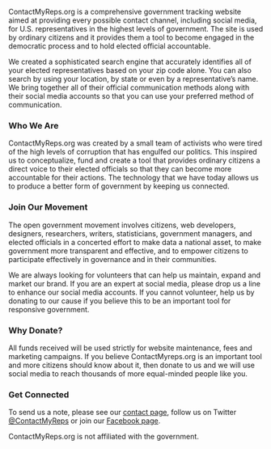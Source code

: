 ContactMyReps.org is a comprehensive government tracking website aimed at providing every possible contact channel, including social media, for U.S. representatives in the highest levels of government. The site is used by ordinary citizens and it  provides them a tool to become engaged in the democratic process and to hold elected official accountable.

We created a sophisticated search engine that accurately identifies all of your elected representatives based on your zip code alone. You can also search by using your location, by state or even by a representative’s name. We bring together all of their official communication methods along with their social media accounts so that you can use your preferred method of communication.

### Who We Are
ContactMyReps.org was created by a small team of activists who were tired of the high levels of corruption that has engulfed our politics. This inspired us to conceptualize, fund and create a tool that provides ordinary citizens a direct voice to their elected officials so that they can become more accountable for their actions. The technology that we have today allows us to produce a better form of government by keeping us connected.

### Join Our Movement
The open government movement involves citizens, web developers, designers, researchers, writers, statisticians, government managers, and elected officials in a concerted effort to make data a national asset, to make government more transparent and effective, and to empower citizens to participate effectively in governance and in their communities.

We are always looking for volunteers that can help us maintain, expand and market our brand. If you are an expert at social media, please drop us a line to enhance our social media accounts. If you cannot volunteer, help us by donating to our cause if you believe this to be an important tool for responsive government.

### Why Donate?
All funds received will be used strictly for website maintenance, fees and marketing campaigns. If you believe ContactMyreps.org is an important tool and more citizens should know about it, then donate to us and we will use social media to reach thousands of more equal-minded people like you.

### Get Connected
To send us a note, please see our [contact page](/contact), follow us on Twitter [@ContactMyReps](https://twitter.com/contactmyreps) or join our [Facebook page](https://www.facebook.com/ContactMyReps/).

ContactMyReps.org is not affiliated with the government.